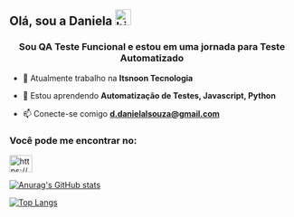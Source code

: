 ## Olá, sou a Daniela <img src="https://user-images.githubusercontent.com/1303154/88677602-1635ba80-d120-11ea-84d8-d263ba5fc3c0.gif" width="28px" height="28px" alt="hi">

<h3 align="center">Sou QA Teste Funcional e estou em uma jornada para Teste Automatizado </h3>

- 🔭 Atualmente trabalho na **Itsnoon Tecnologia**

- 🌱 Estou aprendendo **Automatização de Testes, Javascript, Python**

- 📫 Conecte-se comigo **d.danielalsouza@gmail.com**

<h3 align="left"> Você pode me encontrar no:</h3>
<p align="left">
<a href="https://linkedin.com/in/https://www.linkedin.com/in/danisoulza/" target="blank"><img align="center" src="https://raw.githubusercontent.com/rahuldkjain/github-profile-readme-generator/master/src/images/icons/Social/linked-in-alt.svg" alt="https://www.linkedin.com/in/danisoulza/" height="30" width="40" /></a>
</p>

[![Anurag's GitHub stats](https://github-readme-stats.vercel.app/api?username=Danisoulz)](https://github.com/Danisoulz/github-readme-stats)

[![Top Langs](https://github-readme-stats.vercel.app/api/top-langs/?username=Danisoulz)](https://github.com/Danisoulz/github-readme-stats)
   
